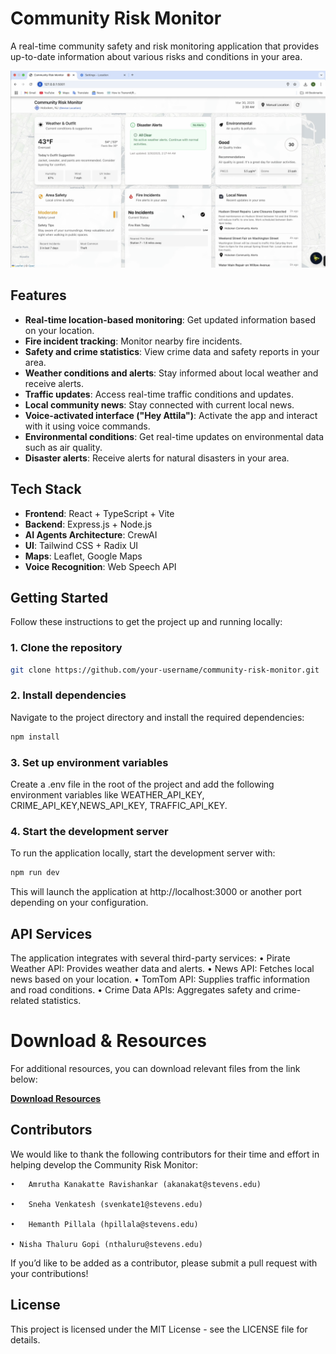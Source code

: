 # Community Risk Monitor

A real-time community safety and risk monitoring application that provides up-to-date information about various risks and conditions in your area.

![Community Risk Monitor Screenshot](./Image01.png)
## Features

- **Real-time location-based monitoring**: Get updated information based on your location.
- **Fire incident tracking**: Monitor nearby fire incidents.
- **Safety and crime statistics**: View crime data and safety reports in your area.
- **Weather conditions and alerts**: Stay informed about local weather and receive alerts.
- **Traffic updates**: Access real-time traffic conditions and updates.
- **Local community news**: Stay connected with current local news.
- **Voice-activated interface ("Hey Attila")**: Activate the app and interact with it using voice commands.
- **Environmental conditions**: Get real-time updates on environmental data such as air quality.
- **Disaster alerts**: Receive alerts for natural disasters in your area.

## Tech Stack

- **Frontend**: React + TypeScript + Vite
- **Backend**: Express.js + Node.js
- **AI Agents Architecture**: CrewAI
- **UI**: Tailwind CSS + Radix UI
- **Maps**: Leaflet, Google Maps
- **Voice Recognition**: Web Speech API

## Getting Started

Follow these instructions to get the project up and running locally:

### 1. Clone the repository
```bash
git clone https://github.com/your-username/community-risk-monitor.git
```

### 2. Install dependencies

Navigate to the project directory and install the required dependencies:
```bash
npm install
```

### 3. Set up environment variables

Create a .env file in the root of the project and add the following environment variables like WEATHER_API_KEY, CRIME_API_KEY,NEWS_API_KEY, TRAFFIC_API_KEY.

### 4. Start the development server

To run the application locally, start the development server with:
```bash
npm run dev
```

This will launch the application at http://localhost:3000 or another port depending on your configuration.

## API Services

The application integrates with several third-party services:
	•	Pirate Weather API: Provides weather data and alerts.
	•	News API: Fetches local news based on your location.
	•	TomTom API: Supplies traffic information and road conditions.
	•	Crime Data APIs: Aggregates safety and crime-related statistics.

# Download & Resources

For additional resources, you can download relevant files from the link below:

**[Download Resources](https://drive.google.com/file/d/1rwWPEVDXXbBNDnEEo_NivkLnVWk4T0aT/view?usp=sharing)**

## Contributors

We would like to thank the following contributors for their time and effort in helping develop the Community Risk Monitor:

	•	Amrutha Kanakatte Ravishankar (akanakat@stevens.edu)
 
	•	Sneha Venkatesh (svenkate1@stevens.edu)
 
	•	Hemanth Pillala (hpillala@stevens.edu)
 
  	• Nisha Thaluru Gopi (nthaluru@stevens.edu)

If you’d like to be added as a contributor, please submit a pull request with your contributions!

## License

This project is licensed under the MIT License - see the LICENSE file for details.


